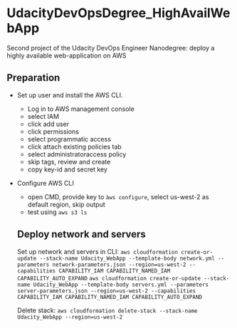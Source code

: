 # UdacityDevOpsDegree_HighAvailWebApp
Second project of the Udacity DevOps Engineer Nanodegree: deploy a highly available web-application on AWS

## Preparation
- Set up user and install the AWS CLI.
  - Log in to AWS management console
  - select IAM
  - click add user
  - click permissions
  - select programmatic access
  - click attach existing policies tab
  - select administratoraccess policy
  - skip tags, review and create
  - copy key-id and secret key
- Configure AWS CLI
  - open CMD, provide key to `àws configure`, select us-west-2 as default region, skip output
  - test using `aws s3 ls`
  

  ## Deploy network and servers
  Set up network and servers in CLI:
  `aws cloudformation create-or-update --stack-name Udacity_WebApp --template-body network.yml --parameters network-parameters.json --region=us-west-2 --capabilities CAPABILITY_IAM CAPABILITY_NAMED_IAM CAPABILITY_AUTO_EXPAND`
  `aws cloudformation create-or-update --stack-name Udacity_WebApp --template-body servers.yml --parameters server-parameters.json --region=us-west-2 --capabilities CAPABILITY_IAM CAPABILITY_NAMED_IAM CAPABILITY_AUTO_EXPAND`
  
  
  Delete stack:
  `aws cloudformation delete-stack --stack-name Udacity_WebApp --region=us-west-2`



